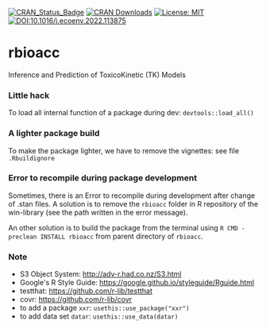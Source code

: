 [![CRAN_Status_Badge](http://www.r-pkg.org/badges/version/rbioacc)](http://cran.r-project.org/package=rbioacc)
[![CRAN Downloads](https://cranlogs.r-pkg.org/badges/rbioacc)](https://cran.r-project.org/package=rbioacc)
[![License: MIT](https://img.shields.io/badge/License-MIT-yellow.svg)](https://opensource.org/licenses/MIT)
[![DOI:10.1016/j.ecoenv.2022.113875](http://img.shields.io/badge/DOI-10.1016/j.ecoenv.2022.113875-orange.svg)](https://doi.org/10.1016/j.ecoenv.2022.113875)

# rbioacc

Inference and Prediction of ToxicoKinetic (TK) Models


### Little hack

To load all internal function of a package during dev: `devtools::load_all()`

### A lighter package build

To make the package lighter, we have to remove the vignettes: see file `.Rbuildignore`

### Error to recompile during package development

Sometimes, there is an Error to recompile during development after change of .stan files.
A solution is to remove the `rbioacc` folder in R repository of the win-library (see the path written in the error message).

An other solution is to build the package from the terminal using `R CMD -preclean INSTALL rbioacc` from parent directory of `rbioacc`.



### Note 

- S3 Object System: http://adv-r.had.co.nz/S3.html
- Google's R Style Guide: https://google.github.io/styleguide/Rguide.html
- testthat: https://github.com/r-lib/testthat
- covr: https://github.com/r-lib/covr
- to add a package `xxr`: `usethis::use_package("xxr")`
- to add data set `datar`: `usethis::use_data(datar)`

